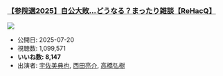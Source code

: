 ### [【参院選2025】自公大敗…どうなる？まったり雑談【ReHacQ】](https://www.youtube.com/watch?v=nqXDm5gzm7g)
[![](https://img.youtube.com/vi/nqXDm5gzm7g/sddefault.jpg)](https://www.youtube.com/watch?v=nqXDm5gzm7g)
-   公開日: 2025-07-20
-   視聴数: 1,099,571
-   **いいね数: 8,147**
-   出演者: [宇佐美典也](/rehacq_fan/people/宇佐美典也 "wikilink"), [西田亮介](/rehacq_fan/people/西田亮介 "wikilink"), [高橋弘樹](/rehacq_fan/people/高橋弘樹 "wikilink")
